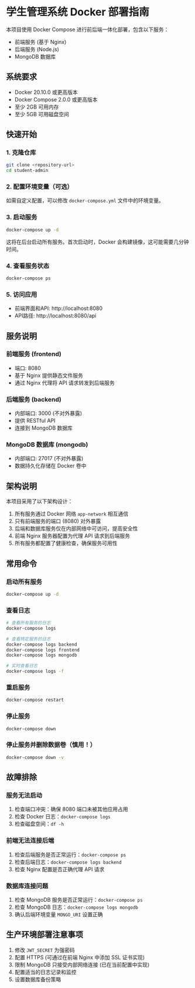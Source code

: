# 学生管理系统 Docker 部署指南

本项目使用 Docker Compose 进行前后端一体化部署，包含以下服务：

- 前端服务 (基于 Nginx)
- 后端服务 (Node.js)
- MongoDB 数据库

## 系统要求

- Docker 20.10.0 或更高版本
- Docker Compose 2.0.0 或更高版本
- 至少 2GB 可用内存
- 至少 5GB 可用磁盘空间

## 快速开始

### 1. 克隆仓库

```bash
git clone <repository-url>
cd student-admin
```

### 2. 配置环境变量（可选）

如需自定义配置，可以修改 `docker-compose.yml` 文件中的环境变量。

### 3. 启动服务

```bash
docker-compose up -d
```

这将在后台启动所有服务。首次启动时，Docker 会构建镜像，这可能需要几分钟时间。

### 4. 查看服务状态

```bash
docker-compose ps
```

### 5. 访问应用

- 前端界面和API: http://localhost:8080
- API路径: http://localhost:8080/api

## 服务说明

### 前端服务 (frontend)

- 端口: 8080
- 基于 Nginx 提供静态文件服务
- 通过 Nginx 代理将 API 请求转发到后端服务

### 后端服务 (backend)

- 内部端口: 3000 (不对外暴露)
- 提供 RESTful API
- 连接到 MongoDB 数据库

### MongoDB 数据库 (mongodb)

- 内部端口: 27017 (不对外暴露)
- 数据持久化存储在 Docker 卷中

## 架构说明

本项目采用了以下架构设计：

1. 所有服务通过 Docker 网络 `app-network` 相互通信
2. 只有前端服务的端口 (8080) 对外暴露
3. 后端和数据库服务仅在内部网络中可访问，提高安全性
4. 前端 Nginx 服务器配置为代理 API 请求到后端服务
5. 所有服务都配置了健康检查，确保服务可用性

## 常用命令

### 启动所有服务

```bash
docker-compose up -d
```

### 查看日志

```bash
# 查看所有服务的日志
docker-compose logs

# 查看特定服务的日志
docker-compose logs backend
docker-compose logs frontend
docker-compose logs mongodb

# 实时查看日志
docker-compose logs -f
```

### 重启服务

```bash
docker-compose restart
```

### 停止服务

```bash
docker-compose down
```

### 停止服务并删除数据卷（慎用！）

```bash
docker-compose down -v
```

## 故障排除

### 服务无法启动

1. 检查端口冲突：确保 8080 端口未被其他应用占用
2. 检查 Docker 日志：`docker-compose logs`
3. 检查磁盘空间：`df -h`

### 前端无法连接后端

1. 检查后端服务是否正常运行：`docker-compose ps`
2. 检查后端日志：`docker-compose logs backend`
3. 检查 Nginx 配置是否正确代理 API 请求

### 数据库连接问题

1. 检查 MongoDB 服务是否正常运行：`docker-compose ps`
2. 检查 MongoDB 日志：`docker-compose logs mongodb`
3. 确认后端环境变量 `MONGO_URI` 设置正确

## 生产环境部署注意事项

1. 修改 `JWT_SECRET` 为强密码
2. 配置 HTTPS (可通过在前端 Nginx 中添加 SSL 证书实现)
3. 限制 MongoDB 只接受内部网络连接 (已在当前配置中实现)
4. 配置适当的日志记录和监控
5. 设置数据库备份策略 